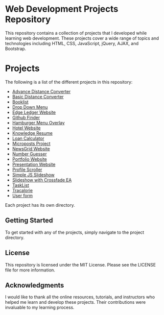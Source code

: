 # Web Development Projects Repository
This repository contains a collection of projects that I developed while learning web development. These projects cover a wide range of topics and technologies including HTML, CSS, JavaScript, jQuery, AJAX, and Bootstrap.

# Projects
The following is a list of the different projects in this repository:

- [Advance Distance Converter](https://github.com/ImranNawar/web_small_projects/tree/main/Advance%20Distance%20Converter)
- [Basic Distance Converter](https://github.com/ImranNawar/web_small_projects/tree/main/Basic%20Distance%20Convertor)
- [Booklist](https://github.com/ImranNawar/web_small_projects/tree/main/Booklist)
- [Drop Down Menu](https://github.com/ImranNawar/web_small_projects/tree/main/Drop%20Down%20Menu)
- [Edge Ledger Website](https://github.com/ImranNawar/web_small_projects/tree/main/Edge%20Ledger%20Website)
- [Github Finder](https://github.com/ImranNawar/web_small_projects/tree/main/Github%20Finder)
- [Hamburger Menu Overlay](https://github.com/ImranNawar/web_small_projects/tree/main/Hamburger%20Menu%20Overlay)
- [Hotel Website](https://github.com/ImranNawar/web_small_projects/tree/main/Hotel%20Website)
- [Knowledge Resume](https://github.com/ImranNawar/web_small_projects/tree/main/Knowledge%20Resume)
- [Loan Calculator](https://github.com/ImranNawar/web_small_projects/tree/main/Loan_Calculator)
- [Microposts Project](https://github.com/ImranNawar/web_small_projects/tree/main/Microposts%20Project)
- [NewsGrid Website](https://github.com/ImranNawar/web_small_projects/tree/main/NewsGrid%20Website)
- [Number Guesser](https://github.com/ImranNawar/web_small_projects/tree/main/Number_Guesser)
- [Portfolio Website](https://github.com/ImranNawar/web_small_projects/tree/main/Portfolio%20Website)
- [Presentation Website](https://github.com/ImranNawar/web_small_projects/tree/main/Presentation_website)
- [Profile Scroller](https://github.com/ImranNawar/web_small_projects/tree/main/Profile%20Scroller)
- [Simple JS Slideshow](https://github.com/ImranNawar/web_small_projects/tree/main/Simple%20JS%20Slidshow)
- [Slideshow with Crossfade EA](https://github.com/ImranNawar/web_small_projects/tree/main/Slideshow%20with%20Cross%20fade%20EA)
- [TaskList](https://github.com/ImranNawar/web_small_projects/tree/main/TaskList)
- [Tracalorie](https://github.com/ImranNawar/web_small_projects/tree/main/Tracalorie)
- [User form](https://github.com/ImranNawar/web_small_projects/tree/main/User%20form)

Each project has its own directory.

## Getting Started
To get started with any of the projects, simply navigate to the project directory.

## License
This repository is licensed under the MIT License. Please see the LICENSE file for more information.

## Acknowledgments
I would like to thank all the online resources, tutorials, and instructors who helped me learn and develop these projects. Their contributions were invaluable to my learning process.
